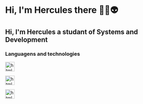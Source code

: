 # Hi, I'm Hercules there 👾🤖👽
## Hi, I'm Hercules a studant of Systems and Development
### Languagens and technologies

<p>

 <img 
        aling="left" 
        title="html" 
        width="30px" 
        style="padding-right: 10px;"
        src="https://cdn.jsdelivr.net/gh/devicons/devicon@latest/icons/threedsmax/threedsmax-original.svg" />

<img 
    aling="left" 
    title="html" 
    width="30px" 
    style="padding-right: 10px;"
    src="https://cdn.jsdelivr.net/gh/devicons/devicon@latest/icons/threedsmax/threedsmax-original.svg" />


<img 
    aling="left" 
    title="html" 
    width="30px" 
    style="padding-right: 10px;"
    src="https://cdn.jsdelivr.net/gh/devicons/devicon@latest/icons/threedsmax/threedsmax-original.svg" />

</p>




            



